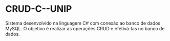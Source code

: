 # CRUD-C--UNIP
Sistema desenvolvido na linguagem C# com conexão ao banco de dados MySQL. O objetivo é realizar as operações CRUD e efetivá-las no banco de dados. 
